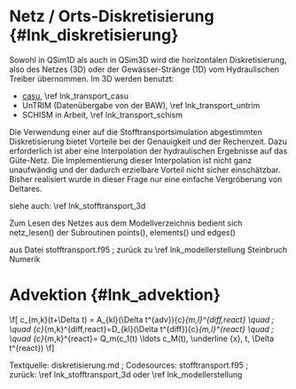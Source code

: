 Netz / Orts-Diskretisierung {#lnk_diskretisierung}
============================

Sowohl in QSim1D als auch in QSim3D wird die horizontalen Diskretisierung, 
also des Netzes (3D) oder der Gewässer-Stränge (1D)
vom Hydraulischen Treiber übernommen. Im 3D werden benutzt:

- <a href="http://www.wasserimunterricht.de/wyrwa/casu12.html"  target="_blank">casu</a>, \ref lnk_transport_casu
- UnTRIM (Datenübergabe von der BAW), \ref lnk_transport_untrim
- SCHISM in Arbeit, \ref lnk_transport_schism 


Die Verwendung einer auf die Stofftransportsimulation abgestimmten 
Diskretisierung bietet Vorteile bei der Genauigkeit und der Rechenzeit. Dazu 
erforderlich ist aber eine Interpolation der hydraulischen Ergebnisse
auf das Güte-Netz. Die Implementierung dieser Interpolation ist nicht ganz 
unaufwändig und der dadurch erzielbare Vorteil nicht sicher einschätzbar. 
Bisher realisiert wurde in dieser Frage nur eine einfache Vergröberung von 
Deltares.

siehe auch: \ref lnk_stofftransport_3d


Zum Lesen des Netzes aus dem Modellverzeichnis bedient sich netz_lesen() der 
Subroutinen points(), elements() und edges()

aus Datei stofftransport.f95 ; zurück zu \ref lnk_modellerstellung
Steinbruch Numerik

# Advektion {#lnk_advektion}
\f[
 c_{m,k}(t+\Delta t) = A_{kl}(\Delta t^{adv}){c}_{m,l}^{diff,react} \quad ; \quad
 {c}_{m,k}^{diff,react}=D_{kl}(\Delta t^{diff}){c}_{m,l}^{react} \quad ; \quad
 {c}_{m,k}^{react}= Q_m(c_1(t) \ldots c_M(t), \underline {x}, t, \Delta t^{react})
\f]

Textquelle: diskretisierung.md ; Codesources: stofftransport.f95 ;  
zurück: \ref lnk_stofftransport_3d oder \ref lnk_modellerstellung
